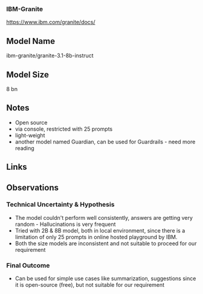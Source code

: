 ### IBM-Granite

https://www.ibm.com/granite/docs/

## Model Name 

ibm-granite/granite-3.1-8b-instruct

## Model Size

8 bn

## Notes

- Open source
- via console, restricted with 25 prompts
- light-weight
- another model named Guardian, can be used for Guardrails - need more reading

## Links

## Observations

### Technical Uncertainty & Hypothesis

- The model couldn't perform well consistently, answers are getting very random - Hallucinations is very frequent
- Tried with 2B & 8B model, both in local environment, since there is a limitation of only 25 prompts in online hosted playground by IBM.
- Both the size models are inconsistent and not suitable to proceed for our requirement

### Final Outcome

- Can be used for simple use cases like summarization, suggestions since it is open-source (free), but not suitable for our requirement